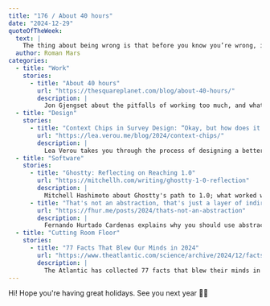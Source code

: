 ```yaml
---
title: "176 / About 40 hours"
date: "2024-12-29"
quoteOfTheWeek:
  text: |
    The thing about being wrong is that before you know you’re wrong, it feels exactly like being right.
  author: Roman Mars
categories:
  - title: "Work"
    stories:
      - title: "About 40 hours"
        url: "https://thesquareplanet.com/blog/about-40-hours/"
        description: |
          Jon Gjengset about the pitfalls of working too much, and what to do instead. _Thanks, Marcus!_
  - title: "Design"
    stories:
      - title: "Context Chips in Survey Design: “Okay, but how does it feel?”"
        url: "https://lea.verou.me/blog/2024/context-chips/"
        description: |
          Lea Verou takes you through the process of designing a better survey experience.
  - title: "Software"
    stories:
      - title: "Ghostty: Reflecting on Reaching 1.0"
        url: "https://mitchellh.com/writing/ghostty-1-0-reflection"
        description: |
          Mitchell Hashimoto about Ghostty's path to 1.0; what worked well and what didn't.
      - title: "That's not an abstraction, that's just a layer of indirection"
        url: "https://fhur.me/posts/2024/thats-not-an-abstraction"
        description: |
          Fernando Hurtado Cardenas explains why you should use abstractions in software wisely.
  - title: "Cutting Room Floor"
    stories:
      - title: "77 Facts That Blew Our Minds in 2024"
        url: "https://www.theatlantic.com/science/archive/2024/12/facts-blew-our-minds-2024/681175/"
        description: |
          The Atlantic has collected 77 facts that blew their minds in 2024.
---
```


Hi! Hope you're having great holidays. See you next year 👋🏻
